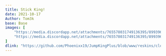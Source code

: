 ```yaml
---
title: Stick King!
date: 2021-10-17
Author: Tom3k
base: Base
images: [
    "https://media.discordapp.net/attachments/765578031749136395/899396591415341076/clcsxxH.png",
    "https://media.discordapp.net/attachments/765578031749136395/899396621350088744/plTUEgb.png"
]
dlink: "https://github.com/Phoenixx19/JumpKingPlus/blob/www/reskins/clothing/Stickman%20King.zip"
---
```

